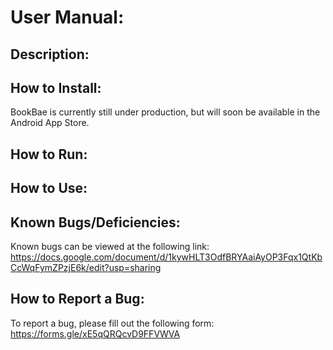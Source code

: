 # User Manual:

## Description:

## How to Install: 

BookBae is currently still under production, but will soon be available in the Android App Store.

## How to Run:

## How to Use:

## Known Bugs/Deficiencies:
Known bugs can be viewed at the following link: https://docs.google.com/document/d/1kywHLT3OdfBRYAaiAyOP3Fqx1QtKbCcWqFymZPzjE6k/edit?usp=sharing

## How to Report a Bug:
To report a bug, please fill out the following form: https://forms.gle/xE5qQRQcvD9FFVWVA


